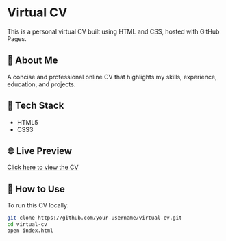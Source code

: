 # Virtual CV

This is a personal virtual CV built using HTML and CSS, hosted with GitHub Pages.

## 👤 About Me
A concise and professional online CV that highlights my skills, experience, education, and projects.

## 🧰 Tech Stack
- HTML5
- CSS3

## 🌐 Live Preview
[Click here to view the CV](https://tons023.github.io/Virtual-CV/)

## 🚀 How to Use
To run this CV locally:
```bash
git clone https://github.com/your-username/virtual-cv.git
cd virtual-cv
open index.html
